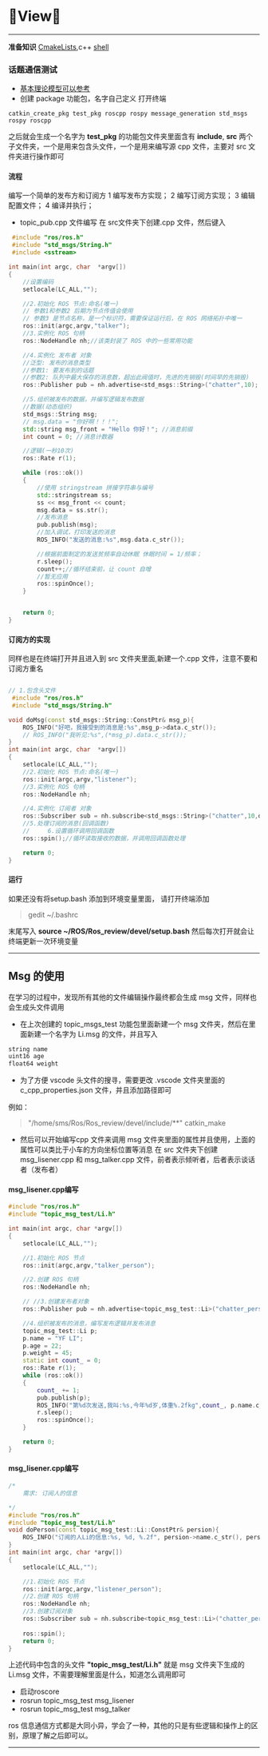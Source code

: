 # :butterfly:View:butterfly:

---
**准备知识** [CmakeLists](https://cmake.org/cmake/help/latest/guide/tutorial/index.html),c++ [shell](https://www.runoob.com/linux/linux-shell.html)

### 话题通信测试

- [基本理论模型可以参考](http://www.autolabor.com.cn/book/ROSTutorials/di-2-zhang-ros-jia-gou-she-ji/22hua-ti-tong-xin/211-li-lun-mo-xing.html)
- 创建 package 功能包，名字自己定义
打开终端

~~~shell
catkin_create_pkg test_pkg roscpp rospy message_generation std_msgs rospy roscpp
~~~

之后就会生成一个名字为 **test_pkg** 的功能包文件夹里面含有 **include**, **src** 两个子文件夹，一个是用来包含头文件，一个是用来编写源 cpp 文件，主要对 src 文件夹进行操作即可

#### 流程

编写一个简单的发布方和订阅方
1 编写发布方实现；
2 编写订阅方实现；
3 编辑配置文件；
4 编译并执行；

- topic_pub.cpp 文件编写
在 src文件夹下创建.cpp 文件，然后键入

~~~cpp
 #include "ros/ros.h"
 #include "std_msgs/String.h" 
 #include <sstream>

int main(int argc, char  *argv[])
{   
    //设置编码
    setlocale(LC_ALL,"");

    //2.初始化 ROS 节点:命名(唯一)
    // 参数1和参数2 后期为节点传值会使用
    // 参数3 是节点名称，是一个标识符，需要保证运行后，在 ROS 网络拓扑中唯一
    ros::init(argc,argv,"talker");
    //3.实例化 ROS 句柄
    ros::NodeHandle nh;//该类封装了 ROS 中的一些常用功能

    //4.实例化 发布者 对象
    //泛型: 发布的消息类型
    //参数1: 要发布到的话题
    //参数2: 队列中最大保存的消息数，超出此阀值时，先进的先销毁(时间早的先销毁)
    ros::Publisher pub = nh.advertise<std_msgs::String>("chatter",10);

    //5.组织被发布的数据，并编写逻辑发布数据
    //数据(动态组织)
    std_msgs::String msg;
    // msg.data = "你好啊！！！";
    std::string msg_front = "Hello 你好！"; //消息前缀
    int count = 0; //消息计数器

    //逻辑(一秒10次)
    ros::Rate r(1);

    while (ros::ok())
    {
        //使用 stringstream 拼接字符串与编号
        std::stringstream ss;
        ss << msg_front << count;
        msg.data = ss.str();
        //发布消息
        pub.publish(msg);
        //加入调试，打印发送的消息
        ROS_INFO("发送的消息:%s",msg.data.c_str());

        //根据前面制定的发送贫频率自动休眠 休眠时间 = 1/频率；
        r.sleep();
        count++;//循环结束前，让 count 自增
        //暂无应用
        ros::spinOnce();
    }


    return 0;
}

~~~

#### 订阅方的实现

同样也是在终端打开并且进入到 src 文件夹里面,新建一个.cpp 文件，注意不要和订阅方重名

~~~cpp

// 1.包含头文件 
 #include "ros/ros.h"
 #include "std_msgs/String.h"

void doMsg(const std_msgs::String::ConstPtr& msg_p){
    ROS_INFO("好吧，我接受到的消息是:%s",msg_p->data.c_str());
    // ROS_INFO("我听见:%s",(*msg_p).data.c_str());
}
int main(int argc, char  *argv[])
{
    setlocale(LC_ALL,"");
    //2.初始化 ROS 节点:命名(唯一)
    ros::init(argc,argv,"listener");
    //3.实例化 ROS 句柄
    ros::NodeHandle nh;

    //4.实例化 订阅者 对象
    ros::Subscriber sub = nh.subscribe<std_msgs::String>("chatter",10,doMsg);
    //5.处理订阅的消息(回调函数)
    //     6.设置循环调用回调函数
    ros::spin();//循环读取接收的数据，并调用回调函数处理

    return 0;
}

~~~

#### 运行

如果还没有将setup.bash 添加到环境变量里面， 请打开终端添加
> gedit ~/.bashrc

末尾写入 **source ~/ROS/Ros_review/devel/setup.bash**
然后每次打开就会让终端更新一次环境变量



---

## Msg 的使用

在学习的过程中，发现所有其他的文件编辑操作最终都会生成 msg 文件，同样也会生成头文件调用

- 在上次创建的 topic_msgs_test 功能包里面新建一个 msg 文件夹，然后在里面新建一个名字为 Li.msg 的文件，并且写入 

~~~cpp
string name
uint16 age
float64 weight
~~~

- 为了方便 vscode 头文件的搜寻，需要更改 .vscode 文件夹里面的c_cpp_properties.json 文件，并且添加路径即可

例如：
> "/home/sms/Ros/Ros_review/devel/include/**"
> catkin_make 

- 然后可以开始编写cpp 文件来调用 msg 文件夹里面的属性并且使用，上面的属性可以类比于小车的方向坐标位置等消息
在 src 文件夹下创建 msg_lisener.cpp 和 msg_talker.cpp 文件，前者表示倾听者，后者表示谈话者（发布者）

#### msg_lisener.cpp编写

~~~cpp
#include "ros/ros.h"
#include "topic_msg_test/Li.h"

int main(int argc, char *argv[])
{
    setlocale(LC_ALL,"");

    //1.初始化 ROS 节点
    ros::init(argc,argv,"talker_person");

    //2.创建 ROS 句柄
    ros::NodeHandle nh;

    // //3.创建发布者对象
    ros::Publisher pub = nh.advertise<topic_msg_test::Li>("chatter_person",1000);

    //4.组织被发布的消息，编写发布逻辑并发布消息
    topic_msg_test::Li p;
    p.name = "YF LI";
    p.age = 22;
    p.weight = 45;
    static int count_ = 0;
    ros::Rate r(1);
    while (ros::ok())
    {
        count_ += 1;
        pub.publish(p);
        ROS_INFO("第%d次发送,我叫:%s,今年%d岁,体重%.2fkg",count_, p.name.c_str(), p.age, p.weight);
        r.sleep();
        ros::spinOnce();
    }

    return 0;
}
~~~

#### msg_lisener.cpp编写

~~~cpp
/*
    需求: 订阅人的信息

*/
#include "ros/ros.h"
#include "topic_msg_test/Li.h"
void doPerson(const topic_msg_test::Li::ConstPtr& persion){
    ROS_INFO("订阅的人Li的信息:%s, %d, %.2f", persion->name.c_str(), persion->age, persion->weight);
}
int main(int argc, char *argv[])
{   
    setlocale(LC_ALL,"");

    //1.初始化 ROS 节点
    ros::init(argc,argv,"listener_person");
    //2.创建 ROS 句柄
    ros::NodeHandle nh;
    //3.创建订阅对象
    ros::Subscriber sub = nh.subscribe<topic_msg_test::Li>("chatter_person",10,doPerson);
    
    ros::spin();    
    return 0;
}

~~~

上述代码中包含的头文件 **"topic_msg_test/Li.h"** 就是 msg 文件夹下生成的 Li.msg 文件，不需要理解里面是什么，知道怎么调用即可

- 启动roscore
- rosrun topic_msg_test msg_lisener
- rosrun topic_msg_test msg_talker


ros 信息通信方式都是大同小异，学会了一种，其他的只是有些逻辑和操作上的区别，原理了解之后即可以。

---
